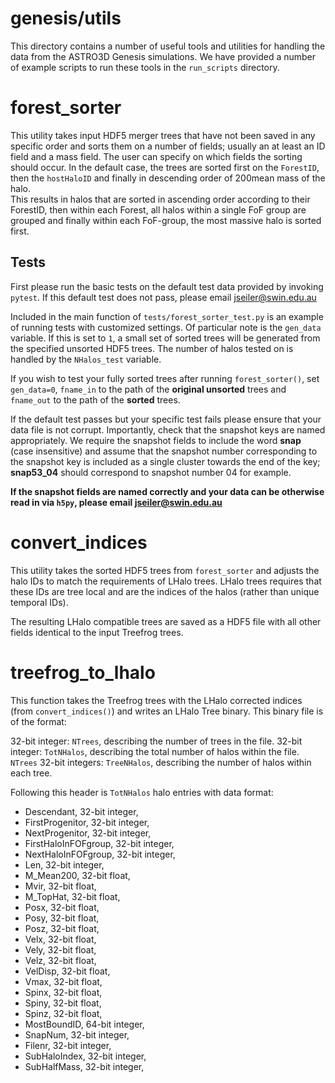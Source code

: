 # genesis/utils

This directory contains a number of useful tools and utilities for handling the data from the
ASTRO3D Genesis simulations.  We have provided a number of example scripts to
run these tools in the `run_scripts` directory.

# forest_sorter

This utility takes input HDF5 merger trees that have not been saved in any specific order and sorts
them on a number of fields; usually an at least an ID field and a mass field.  The user can specify 
on which fields  the sorting should occur. In the default case, the trees are sorted first on the 
`ForestID`, then the `hostHaloID` and finally in descending order of 200mean mass of the halo.  
This results in halos that are sorted in ascending order according to their ForestID, then within 
each Forest, all halos within a single FoF group are grouped and finally within each
FoF-group, the most massive halo is sorted first.

## Tests

First please run the basic tests on the default test data provided by invoking `pytest`.  If this
default test does not pass, please email jseiler@swin.edu.au 

Included in the main function of `tests/forest_sorter_test.py` is an example of
running tests with customized settings.  Of particular note is the `gen_data`
variable.  If this is set to `1`, a small set of sorted trees will be generated
from the specified unsorted HDF5 trees. The number of halos tested on is
handled by the `NHalos_test` variable. 

If you wish to test your fully sorted trees after running `forest_sorter()`, 
set `gen_data=0`, `fname_in` to the path of the **original unsorted** trees and 
`fname_out` to the path of the **sorted** trees. 

If the default test passes but your specific test fails please ensure that your data file is not
corrupt.  Importantly, check that the snapshot keys are named appropriately.  We require the
snapshot fields to include the word **snap** (case insensitive) and assume that the snapshot number
corresponding to the snapshot key is included as a single cluster towards the end of the key;
**snap53_04** should correspond to snapshot number 04 for example. 

**If the snapshot fields are named correctly and your data can be otherwise read in via `h5py`, please
email jseiler@swin.edu.au**

# convert_indices 

This utility takes the sorted HDF5 trees from `forest_sorter` and adjusts the
halo IDs to match the requirements of LHalo trees.  LHalo trees requires that
these IDs are tree local and are the indices of the halos (rather than unique
temporal IDs).

The resulting LHalo compatible trees are saved as a HDF5 file with all other
fields identical to the input Treefrog trees. 

# treefrog_to_lhalo

This function takes the Treefrog trees with the LHalo corrected indices (from
`convert_indices()`) and writes an LHalo Tree binary. This binary file is of
the format:

32-bit integer: `NTrees`, describing the number of trees in the file.
32-bit integer: `TotNHalos`, describing the total number of halos within the
file.
`NTrees` 32-bit integers: `TreeNHalos`, describing the number of halos within each
tree.

Following this header is `TotNHalos` halo entries with data format:

* Descendant,          32-bit integer,
* FirstProgenitor,     32-bit integer,
* NextProgenitor,      32-bit integer,
* FirstHaloInFOFgroup, 32-bit integer, 
* NextHaloInFOFgroup,  32-bit integer, 
* Len,                 32-bit integer,
* M_Mean200,           32-bit float,
* Mvir,                32-bit float,
* M_TopHat,            32-bit float, 
* Posx,                32-bit float,
* Posy,                32-bit float,
* Posz,                32-bit float,
* Velx,                32-bit float, 
* Vely,                32-bit float, 
* Velz,                32-bit float, 
* VelDisp,             32-bit float, 
* Vmax,                32-bit float, 
* Spinx,               32-bit float, 
* Spiny,               32-bit float, 
* Spinz,               32-bit float, 
* MostBoundID,         64-bit integer, 
* SnapNum,             32-bit integer, 
* Filenr,              32-bit integer,
* SubHaloIndex,        32-bit integer, 
* SubHalfMass,         32-bit integer, 
